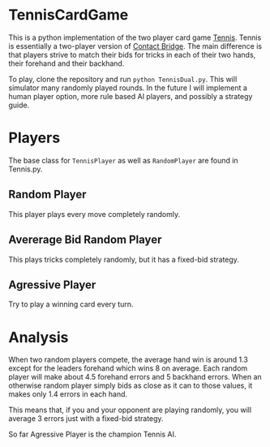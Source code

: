 # TennisCardGame
This is a python implementation of the two player card game [Tennis](https://etgdesign.com/games/tennis/). Tennis is essentially a two-player version of [Contact Bridge](https://en.wikipedia.org/wiki/Contract_bridge). The main difference is that players strive to match their bids for tricks in each of their two hands, their forehand and their backhand.

To play, clone the repository and run `python TennisDual.py`. This will simulator many randomly played rounds. In the future I will implement a human player option, more rule based AI players, and possibly a strategy guide.

# Players #
The base class for `TennisPlayer` as well as `RandomPlayer` are found in Tennis.py.
## Random Player ##
This player plays every move completely randomly.
## Avererage Bid Random Player ##
This plays tricks completely randomly, but it has a fixed-bid strategy.
## Agressive Player ##
Try to play a winning card every turn.

# Analysis #
When two random players compete, the average hand win is around 1.3 except for the leaders forehand which wins 8 on average. Each random player will make about 4.5 forehand errors and 5 backhand errors. When an otherwise random player simply bids as close as it can to those values, it makes only 1.4 errors in each hand.

This means that, if you and your opponent are playing randomly, you will average 3 errors just with a fixed-bid strategy.

So far Agressive Player is the champion Tennis AI.
